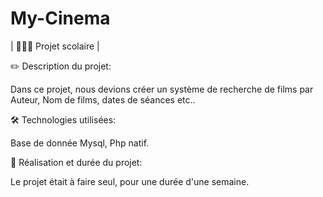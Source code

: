 # My-Cinema
| 👨🏻‍💻 Projet scolaire |




✏️ Description du projet: 

Dans ce projet, nous devions créer un système de recherche de films par Auteur, Nom de films, dates de séances etc..




🛠️ Technologies utilisées:

Base de donnée Mysql, Php natif. 




📖 Réalisation et durée du projet: 

Le projet était à faire seul, pour une durée d'une semaine.
